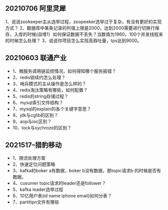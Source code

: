 ## 20210706 阿里灵犀
1、说说zookeeper主从选举过程，zoopeeker选举过于复杂，有没有更好的实现方式？
2、数据库中某条记录的列值上限是2000，达到2000需要进行切换行保存，入库的时候(自增1）如何保证数据不丢失？当数值为1960，100个并发线程来的时候怎么处理？
3、说说你项目怎么实现高吞吐量，tps达到9000。


## 20210603 联通产业
* 1、微服务调用链监控情况，如何得知哪个服务报错？
* 2、redis锁续约怎么处理？
* 3、哨兵模式的主从操作是怎么样的？
* 4、redis淘汰策略有哪些，如何配置？
* 5、redis的string存储过程？
* 6、mysql索引文件结构？
* 7、mysql的explain的各个关键字意思？
* 8、jdk与cglib的区别？
* 9、aop与ioc区别？
* 10、lock与sychroze的区别？


## 2021517–猎豹移动
* 1、限流处理方案
* 2、快速定位问题策略
* 3、kafka的boker a有数据，boker b没有数据，那topic请求b 的时候是否有数据。
* 4、cusumer topic请求的leader还是follower？
* 5、kafka leader选举过程
* 6、10亿用户表(id name iphone email)如何分表？
* 7、partitipn文件有哪些